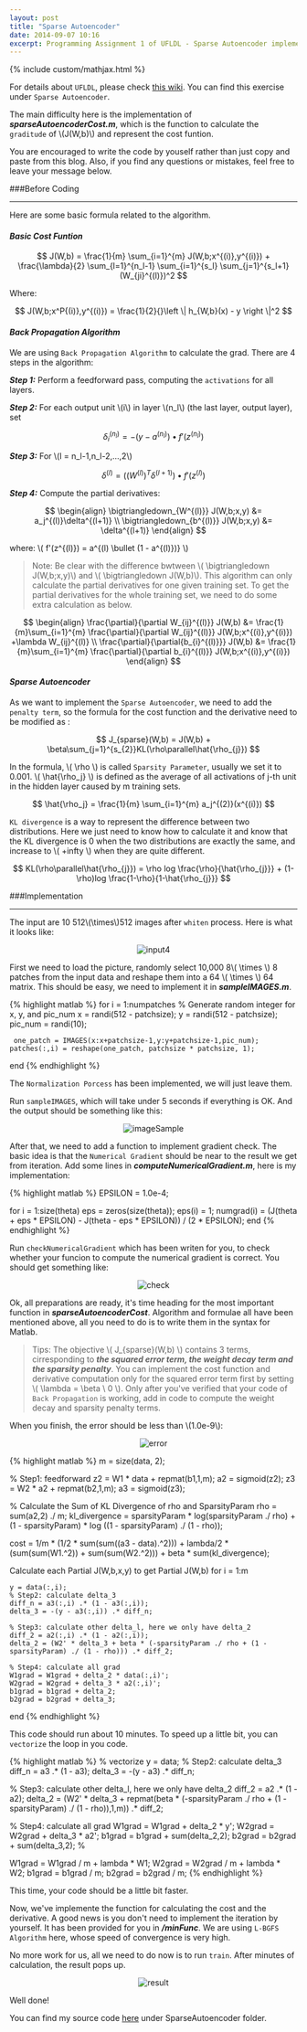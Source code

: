 ```yaml
---
layout: post
title: "Sparse Autoencoder"
date: 2014-09-07 10:16
excerpt: Programming Assignment 1 of UFLDL - Sparse Autoencoder implementation.
---
```


{% include custom/mathjax.html %}

For details about `UFLDL`, please check [this wiki](http://deeplearning.stanford.edu/wiki/index.php/UFLDL_Tutorial). You can find this exercise under `Sparse Autoencoder`.

The main difficulty here is the implementation of ***sparseAutoencoderCost.m***, which is the function to calculate the `graditude` of \\(J(W,b)\\) and represent the cost funtion.

You are encouraged to write the code by youself rather than just copy and paste from this blog. Also, if you find any questions or mistakes, feel free to leave your message below.

###Before Coding

---------------------
Here are some basic formula related to the algorithm.

#### ***Basic Cost Funtion***

$$
J(W,b) = \frac{1}{m} \sum_{i=1}^{m} J(W,b;x^{(i)},y^{(i)}) + \frac{\lambda}{2} \sum_{l=1}^{n_l-1} \sum_{i=1}^{s_l} \sum_{j=1}^{s_l+1} (W_{ji}^{(l)})^2
$$

Where:

$$
J(W,b;x^P{(i)},y^{(i)}) = \frac{1}{2}{}\left \| h_{W,b}(x) - y \right \|^2
$$


#### ***Back Propagation Algorithm***
We are using `Back Propagation Algorithm` to calculate the grad. There are 4 steps in the algorithm:

***Step 1:*** Perform a feedforward pass, computing the `activations` for all layers.

***Step 2:*** For each output unit \\(i\\) in layer \\(n_l\\) (the last layer, output layer), set

$$
\delta_i^{(n_l)} = -(y-a^{(n_l)})\bullet  f'(z^{(n_l)})
$$

***Step 3:*** For \\(l = n_l-1,n_l-2,...,2\\)

$$
\delta^{(l)} = ((W^{(l)})^T \delta^{(l+1)}) \bullet  f'(z^{(l)})
$$

***Step 4:*** Compute the partial derivatives:

$$
\begin{align}
\bigtriangledown_{W^{(l)}} J(W,b;x,y) 
&= a_j^{(l)}\delta^{(l+1)} \\
\bigtriangledown_{b^{(l)}} J(W,b;x,y) 
&= \delta^{(l+1)}
\end{align}
$$

where: \\( f'(z^{(l)}) = a^{(l) \bullet (1 - a^{(l)})} \\)

> Note: Be clear with the difference bwtween \\( \bigtriangledown J(W,b;x,y)\\) and \\( \bigtriangledown J(W,b)\\). This algorithm can only calculate the partial derivatives for one given training set. To get the partial derivatives for the whole training set, we need to do some extra calculation as below.

$$
\begin{align}
\frac{\partial}{\partial W_{ij}^{(l)}} J(W,b) 
&= \frac{1}{m}\sum_{i=1}^{m} \frac{\partial}{\partial W_{ij}^{(l)}} J(W,b;x^{(i)},y^{(i)}) +\lambda W_{ij}^{(l)} \\
\frac{\partial}{\partial{b_{i}^{(l)}}} J(W,b) 
&= \frac{1}{m}\sum_{i=1}^{m} \frac{\partial}{\partial b_{i}^{(l)}} J(W,b;x^{(i)},y^{(i)})
\end{align}
$$


#### ***Sparse Autoencoder***
As we want to implement the `Sparse Autoencoder`, we need to add the `penalty term`, so the formula for the cost function and the derivative need to be modified as :

$$
J_{sparse}(W,b) = J(W,b) + \beta\sum_{j=1}^{s_{2}}KL(\rho\parallel\hat{\rho_{j}})
$$

In the formula, \\( \rho \\) is called `Sparsity Parameter`, usually we set it to 0.001. \\( \hat{\rho_j} \\) is defined as the average of all activations of j-th unit in the hidden layer caused by m training sets.

$$
\hat{\rho_j} = \frac{1}{m} \sum_{i=1}^{m} a_j^{(2)}(x^{(i)})
$$

`KL divergence` is a way to represent the difference between two distributions. Here we just need to know how to calculate it and know that the KL divergence is 0 when the two distributions are exactly the same, and increase to \\( +infty \\) when they are quite different.

$$
KL(\rho\parallel\hat{\rho_{j}}) = \rho log \frac{\rho}{\hat{\rho_{j}}} + (1-\rho)log \frac{1-\rho}{1-\hat{\rho_{j}}}
$$


###Implementation

--------------------
The input are 10 512\\(\times\\)512 images after `whiten` process. Here is what it looks like:

<div style="text-align:center">
	<a>
		<img src = "/assets/SparseAutoencoder/input4.jpg" alt = "input4">
	</a>
</div>

First we need to load the picture, randomly select 10,000 8\\( \times \\) 8 patches from the input data and reshape them into a 64 \\( \times \\) 64 matrix. This should be easy, we need to implement it in ***sampleIMAGES.m***.

{% highlight matlab %}
for i = 1:numpatches
    % Generate random integer for x, y, and pic_num
    x = randi(512 - patchsize);
    y = randi(512 - patchsize);
	 pic_num = randi(10);
    
	 one_patch = IMAGES(x:x+patchsize-1,y:y+patchsize-1,pic_num);
    patches(:,i) = reshape(one_patch, patchsize * patchsize, 1);
end
{% endhighlight %}


The `Normalization Porcess` has been implemented, we will just leave them.

Run `sampleIMAGES`, which will take under 5 seconds if everything is OK. And the output should be something like this:

<div style="text-align:center">
	<a>
		<img src = "/assets/SparseAutoencoder/imageSample.jpg" alt = "imageSample">
	</a>
</div>

After that, we need to add a function to implement gradient check. The basic idea is that the `Numerical Gradient` should be near to the result we get from iteration. Add some lines in ***computeNumericalGradient.m***, here is my implementation:

{% highlight matlab %}
EPSILON = 1.0e-4;

for i = 1:size(theta)
    eps = zeros(size(theta));
    eps(i) = 1;
    numgrad(i) = (J(theta + eps * EPSILON) - J(theta - eps * EPSILON)) / (2 * EPSILON);
end
{% endhighlight %}

Run `checkNumericalGradient` which has been writen for you, to check whether your funcion to compute the numerical gradient is correct. You should get something like:

<div style="text-align:center">
	<a>
		<img src = "/assets/SparseAutoencoder/check.png" alt = "check">
	</a>
</div>

Ok, all preparations are ready, it's time heading for the most important function in ***sparseAutoencoderCost***. Algorithm and formulae all have been mentioned above, all you need to do is to write them in the syntax for Matlab.

> Tips: The objective \\( J_{sparse}(W,b) \\) contains 3 terms, cirresponding to ***the squared error term, the weight decay term and the sparsity penalty***. You can implement the cost function and derivative computation only for the squared error term first by setting \\( \lambda = \beta \ 0 \\). Only after you've verified that your code of `Back Propagation` is working, add in code to compute the weight decay and sparsity penalty terms.

When you finish, the error should be less than \\(1.0e-9\\):

<div style="text-align:center">
	<a>
		<img src = "/assets/SparseAutoencoder/error.png" alt = "error">
	</a>
</div>

{% highlight matlab %}
m = size(data, 2);

% Step1: feedforward
z2 = W1 * data + repmat(b1,1,m);
a2 = sigmoid(z2);
z3 = W2 * a2 + repmat(b2,1,m);
a3 = sigmoid(z3);

% Calculate the Sum of KL Divergence of rho and SparsityParam
rho = sum(a2,2) ./ m;
kl_divergence = sparsityParam * log(sparsityParam ./ rho) + (1 - sparsityParam) * log ((1 - sparsityParam) ./ (1 - rho)); 

cost = 1/m * (1/2 * sum(sum((a3 - data).^2))) + lambda/2 * (sum(sum(W1.^2)) + sum(sum(W2.^2))) + beta * sum(kl_divergence);

Calculate each Partial J(W,b,x,y) to get Partial J(W,b)
for i = 1:m
    
    y = data(:,i);
    % Step2: calculate delta_3
    diff_n = a3(:,i) .* (1 - a3(:,i));
    delta_3 = -(y - a3(:,i)) .* diff_n;

    % Step3: calculate other delta_l, here we only have delta_2
    diff_2 = a2(:,i) .* (1 - a2(:,i));
    delta_2 = (W2' * delta_3 + beta * (-sparsityParam ./ rho + (1 - sparsityParam) ./ (1 - rho))) .* diff_2;

    % Step4: calculate all grad
    W1grad = W1grad + delta_2 * data(:,i)';
    W2grad = W2grad + delta_3 * a2(:,i)';
    b1grad = b1grad + delta_2;
    b2grad = b2grad + delta_3;

end
{% endhighlight %}

This code should run about 10 minutes. To speed up a little bit, you can `vectorize` the loop in you code.

{% highlight matlab %}
% vectorize
y = data;
% Step2: calculate delta_3
diff_n = a3 .* (1 - a3);
delta_3 = -(y - a3) .* diff_n;

% Step3: calculate other delta_l, here we only have delta_2
diff_2 = a2 .* (1 - a2);
delta_2 = (W2' * delta_3 + repmat(beta * (-sparsityParam ./ rho + (1 - sparsityParam) ./ (1 - rho)),1,m)) .* diff_2;

% Step4: calculate all grad
W1grad = W1grad + delta_2 * y';
W2grad = W2grad + delta_3 * a2';
b1grad = b1grad + sum(delta_2,2);
b2grad = b2grad + sum(delta_3,2);
%

W1grad = W1grad / m + lambda * W1;
W2grad = W2grad / m + lambda * W2;
b1grad = b1grad / m;
b2grad = b2grad / m;
{% endhighlight %}

This time, your code should be a little  bit faster.

Now, we've implemente the function for calculating the cost and the derivative. A good news is you don't need to implement the iteration by yourself. It has been provided for you in ***/minFunc***. We are using `L-BGFS Algorithm` here, whose speed of convergence is very high.

No more work for us, all we need to do now is to run `train`. After minutes of calculation, the result pops up.

<div style="text-align:center">
	<a>
		<img src = "/assets/SparseAutoencoder/result.jpg" alt = "result">
	</a>
</div>

Well done!

You can find my source code [here]() under SparseAutoencoder folder.